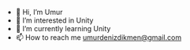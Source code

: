 - 👋 Hi, I’m Umur
- 👀 I’m interested in Unity
- 🌱 I’m currently learning Unity
- 📫 How to reach me umurdenizdikmen@gmail.com

<!---
UmurDenizDikmen/UmurDenizDikmen is a ✨ special ✨ repository because its `README.md` (this file) appears on your GitHub profile.
You can click the Preview link to take a look at your changes.
--->
